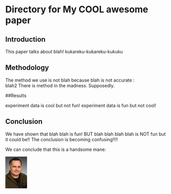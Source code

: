 # Directory for My COOL  awesome paper

## Introduction

This paper talks about blah!
kukareku-kukareku-kukuku

## Methodology

The method we use is not blah because blah is not accurate :\
blah2
There is method in the madness. Supposedly.

##Results

experiment data is cool but not fun! 
experiment data is fun but not cool!

## Conclusion

We have shown that blah blah is fun! BUT blah blah blah blah is NOT fun but it could be!!
The conclusion is becoming confusing!!!!

We can conclude that this is a handsome mane:

![Image of a handsome man](figs/mario.jpg)

